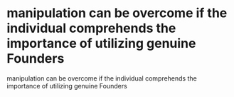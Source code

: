 # manipulation can be overcome if the individual comprehends the importance of utilizing genuine Founders

manipulation can be overcome if the individual comprehends the importance of utilizing genuine Founders